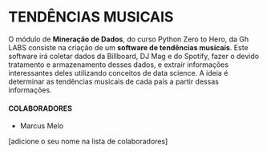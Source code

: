 # TENDÊNCIAS MUSICAIS

O módulo de __Mineração de Dados__, do curso Python Zero to Hero, da Gh LABS consiste na criação de um __software de tendências musicais__. Este software irá coletar dados da Billboard, DJ Mag e do Spotify, fazer o devido tratamento e armazenamento desses dados, e extrair informações interessantes deles utilizando conceitos de data science. A ideia é determinar as tendências musicais de cada país a partir dessas informações. 


#### COLABORADORES
- Marcus Melo

[adicione o seu nome na lista de colaboradores]